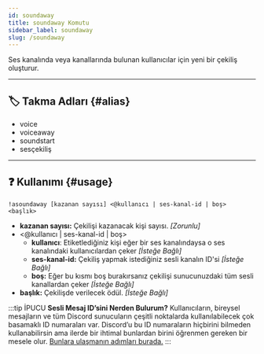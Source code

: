 ```yaml
---
id: soundaway
title: soundaway Komutu
sidebar_label: soundaway
slug: /soundaway
---
```

Ses kanalında veya kanallarında bulunan kullanıcılar için yeni bir çekiliş oluşturur.

---

## 🏷️ Takma Adları {#alias}

- voice
- voiceaway
- soundstart
- sesçekiliş

---

## ❓ Kullanımı {#usage}

`!asoundaway [kazanan sayısı] <@kullanıcı | ses-kanal-id | boş> <başlık>`

- **kazanan sayısı:** Çekilişi kazanacak kişi sayısı. *[Zorunlu]*
- <@kullanıcı | ses-kanal-id | boş>
  * **kullanıcı**: Etiketlediğiniz kişi eğer bir ses kanalındaysa o ses kanalındaki kullanıcılardan çeker *[İsteğe Bağlı]*
  * **ses-kanal-id:** Çekiliş yapmak istediğiniz sesli kanalın ID'si *[İsteğe Bağlı]*
  * **boş:** Eğer bu kısmı boş burakırsanız çekilişi sunucunuzdaki tüm sesli kanallardan çeker *[İsteğe Bağlı]*
- **başlık:** Çekilişde verilecek ödül. *[İsteğe Bağlı]*

:::tip İPUCU
**Sesli Mesaj ID’sini Nerden Bulurum?** Kullanıcıların, bireysel mesajların ve tüm Discord sunucuların çeşitli
noktalarda kullanılabilecek çok basamaklı ID numaraları var. Discord’u bu ID numaraların hiçbirini bilmeden
kullanabilirsin ama ilerde bir ihtimal bunlardan birini öğrenmen gereken bir mesele
olur. [Bunlara ulaşmanın adımları burada.](https://support.discord.com/hc/tr/articles/206346498-Kullan%C4%B1c%C4%B1-Sunucu-Mesaj-ID-sini-Nerden-Bulurum-)
:::
